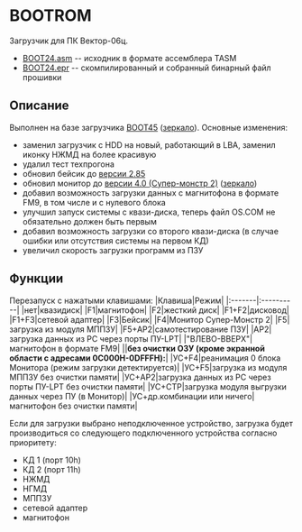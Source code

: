 # BOOTROM
Загрузчик для ПК Вектор-06ц.
* [BOOT24.asm](/BOOT24.asm) -- исходник в формате ассемблера TASM<br>
* [BOOT24.epr](/BOOT24.epr) -- скомпилированный и собранный бинарный файл прошивки<br>

## Описание
Выполнен на базе загрузчика [BOOT45](http://www.sensi.org/scalar/ware/541/) ([зеркало](http://tenroom.ru/scalar/ware/541/)). Основные изменения:
- заменил загрузчик с HDD на новый, работающий в LBA, заменил иконку НЖМД на более красивую
- удалил тест техпрогона
- обновил бейсик до [версии 2.85](https://zx-pk.ru/threads/30566-bejsiki-dlya-vektora-06ts-i-klonov.html?p=1177728&viewfull=1#post1177728)
- обновил монитор до [версии 4.0 (Супер-монстр 2)](http://www.sensi.org/scalar/ware/726/) ([зеркало](http://tenroom.ru/scalar/ware/726/))
- добавил возможность загрузки данных с магнитофона в формате FM9, в том числе и с нулевого блока
- улучшил запуск системы с квази-диска, теперь файл OS.COM не обязательно должен быть первым
- добавил возможность загрузки со второго квази-диска (в случае ошибки или отсутствия системы на первом КД)
- увеличил скорость загрузки программ из ПЗУ

## Функции
Перезапуск с нажатыми клавишами:
|Клавиша|Режим|
|:-------|:----------|
|нет|квазидиск|
|F1|магнитофон|
|F2|жесткий диск|
|F1+F2|дисковод|
|F1+F3|сетевой адаптер|
|F3|Бейсик|
|F4|Монитор Супер-Монстр 2|
|F5|загрузка из модуля МППЗУ|
|F5+AP2|самотестирование ПЗУ|
|AP2|загрузка данных из РС через порты ПУ-LPT|
|"ВЛЕВО-ВВЕРХ"|магнитофон в формате FM9|
||<b>без очистки ОЗУ (кроме экранной области c адресами 0C000H-0DFFFH):</b>|
|УС+F4|реанимация 0 блока Монитора (режим загрузки детектируется)|
|УС+F5|загрузка из модуля МППЗУ без очистки памяти|
|УС+AP2|загрузка данных из РС через порты ПУ-LPT без очистки памяти|
|УС+СТР|загрузка модуля выгрузки данных через ПУ (в Монитор)|
|УС+др.комбинации или ничего|магнитофон без очистки памяти|

Если для загрузки выбрано неподключенное устройство, загрузка будет
производиться со следующего подключенного устройства согласно приоритету:
- КД 1 (порт 10h)
- КД 2 (порт 11h)
- НЖМД
- НГМД
- МППЗУ
- сетевой адаптер
- магнитофон
